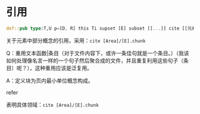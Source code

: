 
# 引用

```rs
def::pub type:T,U p=[D, R] this Ti supset [E] subset [[...]] cite [[元素]]
```

关于元素中部分概念的引用，采用：`cite [Area]/[E].chunk`

Q：重用文本函数|条目（对于文件内容下，或许一条佳句就是一个条目。）（我该如何处理像名言一样的一个句子然后聚合成的文件，并且重复利用这些句子（条目）呢？），这种重用应该是泛复用。

A：定义块为页内最小单位概念构成。

refer

表明具体领域：`cite [Area]/[E].chunk`